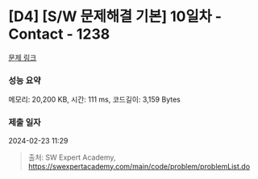 # [D4] [S/W 문제해결 기본] 10일차 - Contact - 1238 

[문제 링크](https://swexpertacademy.com/main/code/problem/problemDetail.do?contestProbId=AV15B1cKAKwCFAYD) 

### 성능 요약

메모리: 20,200 KB, 시간: 111 ms, 코드길이: 3,159 Bytes

### 제출 일자

2024-02-23 11:29



> 출처: SW Expert Academy, https://swexpertacademy.com/main/code/problem/problemList.do